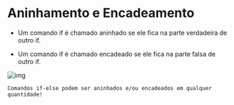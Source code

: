 # Aninhamento e Encadeamento

- Um comando if é chamado aninhado se ele fica na parte verdadeira de outro if.

- Um comando if é chamado encadeado se ele fica na parte falsa de outro if.

![img](/ling-prog1/comandos-seleção/Captura%20de%20tela%20de%202023-04-05%2011-08-38.png)

```text
Comandos if-else podem ser aninhados e/ou encadeados em qualquer quantidade!
```
